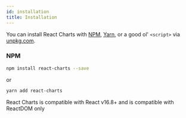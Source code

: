 ```yaml
---
id: installation
title: Installation
---
```


You can install React Charts with [NPM](https://npmjs.com),
[Yarn](https://yarnpkg.com), or a good ol' `<script>` via
[unpkg.com](https://unpkg.com).

### NPM

```sh
npm install react-charts --save
```

or

```sh
yarn add react-charts
```

React Charts is compatible with React v16.8+ and is compatible with ReactDOM only
